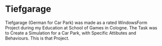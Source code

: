 # Tiefgarage
 
Tiefgarage (German for Car Park) was made as a rated WindowsForm Project during my Education at School of Games in Cologne.
The Task was to Create a Simulation for a Car Park, with Specific Attibutes and Behaviours. This is that Project.
